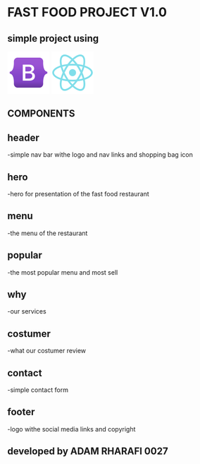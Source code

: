 # FAST FOOD PROJECT V1.0
## simple project using
![BOOTSTRAP](./public/images/bootstrap.png)
![REACT](./public/images/react.png)
## COMPONENTS 
## header
-simple nav bar withe logo and nav links and shopping bag icon
## hero
-hero for presentation of the fast food restaurant
## menu
-the menu of the restaurant 
## popular
-the most popular menu and most sell
## why
-our services 
## costumer
-what our costumer review 
## contact
-simple contact form 
## footer
-logo withe social media links and copyright 
## developed by ADAM RHARAFI 0027
